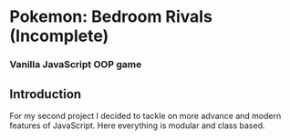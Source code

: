 <h1> Pokemon: Bedroom Rivals (Incomplete) </h1>
<h3> Vanilla JavaScript OOP game </h2>

<h2> Introduction </h2>
<p> For my second project I decided to tackle on more advance and modern features of JavaScript. Here everything is modular and class based. </p>

